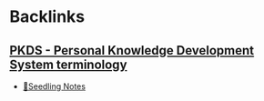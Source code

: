 
# Backlinks
## [PKDS - Personal Knowledge Development System terminology](<PKDS - Personal Knowledge Development System terminology.md>)
- [🌱Seedling Notes](<🌱Seedling Notes.md>)

